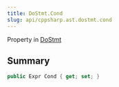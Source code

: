```yaml
---
title: DoStmt.Cond
slug: api/cppsharp.ast.dostmt.cond
---
```

Property in [DoStmt](/api/cppsharp/ast/dostmt)

## Summary



```csharp
public Expr Cond { get; set; }
```

